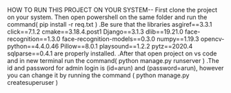HOW TO RUN THIS PROJECT ON YOUR SYSTEM--
First clone the project on your system.
Then open powershell on the same folder and run the command( pip install -r req.txt  )
   .Be sure that the  libraries asgiref==3.3.1
click==7.1.2
cmake==3.18.4.post1
Django==3.1.3
dlib==19.21.0
face-recognition==1.3.0
face-recognition-models==0.3.0
numpy==1.19.3
opencv-python==4.4.0.46
Pillow==8.0.1
playsound==1.2.2
pytz==2020.4
sqlparse==0.4.1  are properly installed.
   .After that open project on vs code and in new terminal run the command( python manage.py runserver  )
       .The id and password for admin login is (id=arun) and (password=arun), however you can change it by running the command ( python manage.py createsuperuser  )
